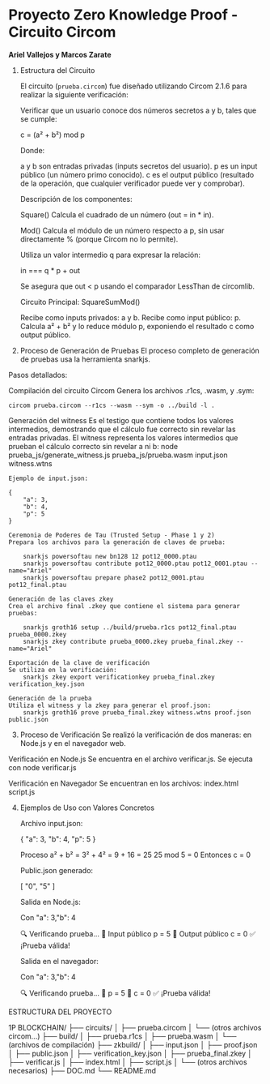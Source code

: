 # Proyecto Zero Knowledge Proof - Circuito Circom
**Ariel Vallejos y Marcos Zarate**

1.  Estructura del Circuito

    El circuito (`prueba.circom`) fue diseñado utilizando Circom 2.1.6 para realizar la siguiente verificación:

    Verificar que un usuario conoce dos números secretos a y b, tales que se cumple:


    c = (a² + b²) mod p

    Donde:

    a y b son entradas privadas (inputs secretos del usuario).
    p es un input público (un número primo conocido).
    c es el output público (resultado de la operación, que cualquier verificador puede ver y comprobar).

    Descripción de los componentes:
    
    Square()
    Calcula el cuadrado de un número (out = in * in).

    Mod()
    Calcula el módulo de un número respecto a p, sin usar directamente % (porque Circom no lo permite).

    Utiliza un valor intermedio q para expresar la relación:

    in === q * p + out

    Se asegura que out < p usando el comparador LessThan de circomlib.

    Circuito Principal: SquareSumMod()

    Recibe como inputs privados:
    a y b.
    Recibe como input público:
    p.
    Calcula a² + b² y lo reduce módulo p, exponiendo el resultado c como output público.

2. Proceso de Generación de Pruebas
El proceso completo de generación de pruebas usa la herramienta snarkjs.

Pasos detallados:

Compilación del circuito Circom
Genera los archivos .r1cs, .wasm, y .sym:

    circom prueba.circom --r1cs --wasm --sym -o ../build -l .

Generación del witness
    Es el testigo que contiene todos los valores intermedios, demostrando que el cálculo fue correcto sin revelar las entradas privadas.
    El witness representa los valores intermedios que prueban el cálculo correcto sin revelar a ni b:
    node prueba_js/generate_witness.js prueba_js/prueba.wasm input.json witness.wtns

    Ejemplo de input.json:

    {
        "a": 3,
        "b": 4,
        "p": 5
    }

    Ceremonia de Poderes de Tau (Trusted Setup - Phase 1 y 2)
    Prepara los archivos para la generación de claves de prueba:

        snarkjs powersoftau new bn128 12 pot12_0000.ptau
        snarkjs powersoftau contribute pot12_0000.ptau pot12_0001.ptau --name="Ariel"
        snarkjs powersoftau prepare phase2 pot12_0001.ptau pot12_final.ptau

    Generación de las claves zkey
    Crea el archivo final .zkey que contiene el sistema para generar pruebas:

        snarkjs groth16 setup ../build/prueba.r1cs pot12_final.ptau prueba_0000.zkey
        snarkjs zkey contribute prueba_0000.zkey prueba_final.zkey --name="Ariel"

    Exportación de la clave de verificación
    Se utiliza en la verificación:
        snarkjs zkey export verificationkey prueba_final.zkey verification_key.json

    Generación de la prueba
    Utiliza el witness y la zkey para generar el proof.json:
        snarkjs groth16 prove prueba_final.zkey witness.wtns proof.json public.json

3. Proceso de Verificación
Se realizó la verificación de dos maneras: en Node.js y en el navegador web.

Verificación en Node.js
    Se encuentra en el archivo verificar.js.
    Se ejecuta con node verificar.js

Verificación en Navegador
    Se encuentran en los archivos:
    index.html
    script.js

4. Ejemplos de Uso con Valores Concretos

    Archivo input.json:

    {
        "a": 3,
        "b": 4,
        "p": 5
    }

    Proceso
    a² + b² = 3² + 4² = 9 + 16 = 25
    25 mod 5 = 0
    Entonces c = 0

    Public.json generado:

    [
        "0",
        "5"
    ]

    Salida en Node.js:

    Con  "a": 3,"b": 4

    🔍 Verificando prueba...
    📌 Input público p = 5
    📌 Output público c = 0
    ✅ ¡Prueba válida!

    Salida en el navegador:

     Con "a": 3,"b": 4

    🔍 Verificando prueba...
    📌 p = 5
    📌 c = 0
    ✅ ¡Prueba válida!

ESTRUCTURA DEL PROYECTO

1P BLOCKCHAIN/
├── circuits/
│   ├── prueba.circom
│   └── (otros archivos circom...)
├── build/
│   ├── prueba.r1cs
│   ├── prueba.wasm
│   └── (archivos de compilación)
├── zkbuild/
│   ├── input.json
│   ├── proof.json
│   ├── public.json
│   ├── verification_key.json
│   ├── prueba_final.zkey
│   ├── verificar.js
│   ├── index.html
│   ├── script.js
│   └── (otros archivos necesarios)
├── DOC.md
└── README.md
